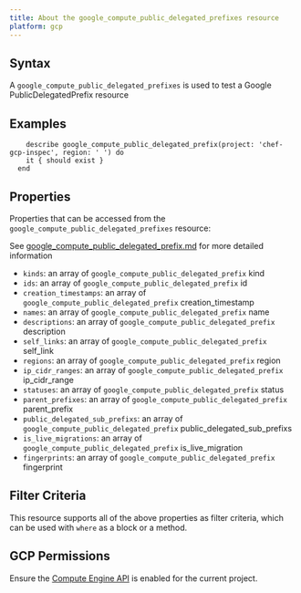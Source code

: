 ```yaml
---
title: About the google_compute_public_delegated_prefixes resource
platform: gcp
---
```


## Syntax
A `google_compute_public_delegated_prefixes` is used to test a Google PublicDelegatedPrefix resource

## Examples
```
    describe google_compute_public_delegated_prefix(project: 'chef-gcp-inspec', region: ' ') do
    it { should exist }
  end
```

## Properties
Properties that can be accessed from the `google_compute_public_delegated_prefixes` resource:

See [google_compute_public_delegated_prefix.md](google_compute_public_delegated_prefix.md) for more detailed information
  * `kinds`: an array of `google_compute_public_delegated_prefix` kind
  * `ids`: an array of `google_compute_public_delegated_prefix` id
  * `creation_timestamps`: an array of `google_compute_public_delegated_prefix` creation_timestamp
  * `names`: an array of `google_compute_public_delegated_prefix` name
  * `descriptions`: an array of `google_compute_public_delegated_prefix` description
  * `self_links`: an array of `google_compute_public_delegated_prefix` self_link
  * `regions`: an array of `google_compute_public_delegated_prefix` region
  * `ip_cidr_ranges`: an array of `google_compute_public_delegated_prefix` ip_cidr_range
  * `statuses`: an array of `google_compute_public_delegated_prefix` status
  * `parent_prefixes`: an array of `google_compute_public_delegated_prefix` parent_prefix
  * `public_delegated_sub_prefixs`: an array of `google_compute_public_delegated_prefix` public_delegated_sub_prefixs
  * `is_live_migrations`: an array of `google_compute_public_delegated_prefix` is_live_migration
  * `fingerprints`: an array of `google_compute_public_delegated_prefix` fingerprint

## Filter Criteria
This resource supports all of the above properties as filter criteria, which can be used
with `where` as a block or a method.

## GCP Permissions

Ensure the [Compute Engine API](https://console.cloud.google.com/apis/library/compute.googleapis.com/) is enabled for the current project.
